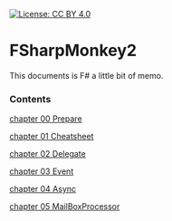 [![License: CC BY 4.0](https://img.shields.io/badge/License-CC%20BY%204.0-lightgrey.svg)](https://creativecommons.org/licenses/by/4.0/)


# FSharpMonkey2
This documents is F# a little bit of memo.

### Contents

[chapter 00 Prepare](./00_prepare.md)

[chapter 01 Cheatsheet](./01_cheatsheet.md)

[chapter 02 Delegate](./02_delegate.md)

[chapter 03 Event](./03_event.md)

[chapter 04 Async](./04_async.md)

[chapter 05 MailBoxProcessor](./05_mailboxProcessor.md)



